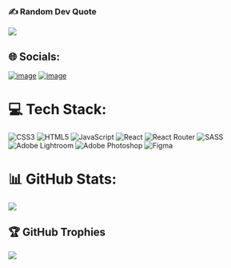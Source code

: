 ### ✍️ Random Dev Quote
![](https://quotes-github-readme.vercel.app/api?type=horizontal&theme=radical)

## 🌐 Socials:
[![image](https://user-images.githubusercontent.com/97396473/234032275-dd07e026-de21-4617-bf42-2b97fd9074e5.png)](https://instagram.com/giwon_ee) 
[![image](https://user-images.githubusercontent.com/97396473/234030807-3b1b99f9-ab4d-4e0f-8b43-e09652502b3d.png)](https://velog.io/@qazx960) 


# 💻 Tech Stack:
![CSS3](https://img.shields.io/badge/css3-%231572B6.svg?style=for-the-badge&logo=css3&logoColor=white) ![HTML5](https://img.shields.io/badge/html5-%23E34F26.svg?style=for-the-badge&logo=html5&logoColor=white) ![JavaScript](https://img.shields.io/badge/javascript-%23323330.svg?style=for-the-badge&logo=javascript&logoColor=%23F7DF1E) ![React](https://img.shields.io/badge/react-%2320232a.svg?style=for-the-badge&logo=react&logoColor=%2361DAFB) ![React Router](https://img.shields.io/badge/React_Router-CA4245?style=for-the-badge&logo=react-router&logoColor=white) ![SASS](https://img.shields.io/badge/SASS-hotpink.svg?style=for-the-badge&logo=SASS&logoColor=white) ![Adobe Lightroom](https://img.shields.io/badge/Adobe%20Lightroom-31A8FF.svg?style=for-the-badge&logo=Adobe%20Lightroom&logoColor=white) ![Adobe Photoshop](https://img.shields.io/badge/adobephotoshop-%2331A8FF.svg?style=for-the-badge&logo=adobephotoshop&logoColor=white) 	![Figma](https://img.shields.io/badge/figma-%23F24E1E.svg?style=for-the-badge&logo=figma&logoColor=white)
# 📊 GitHub Stats:
![](https://github-readme-stats.vercel.app/api/top-langs/?username=qazx960&theme=radical&hide_border=false&include_all_commits=false&count_private=false&layout=compact)

## 🏆 GitHub Trophies
![](https://github-profile-trophy.vercel.app/?username=qazx960&theme=radical&no-frame=false&no-bg=true&margin-w=4)



<!-- Proudly created with GPRM ( https://gprm.itsvg.in ) -->

